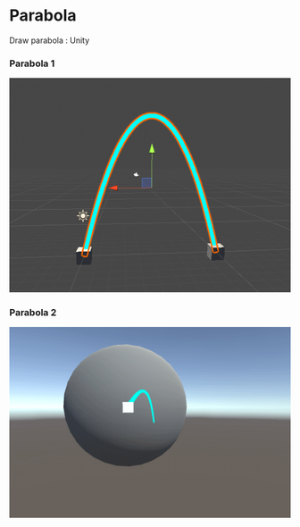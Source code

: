 # Parabola
Draw parabola : Unity

### Parabola 1
![Parabola 1 ](https://github.com/KimHeeRyeong/Parabola/blob/master/GIF/Parabola1.gif)

### Parabola 2
![Parabola 2](https://github.com/KimHeeRyeong/Parabola/blob/master/GIF/Parabola2.gif)
